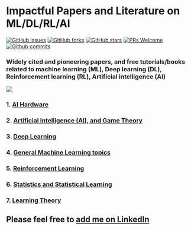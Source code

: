 # Impactful Papers and Literature on ML/DL/RL/AI
[![GitHub issues](https://img.shields.io/github/issues/tirthajyoti/Papers-Literature-ML-DL-RL-AI.svg)](https://github.com/tirthajyoti/Papers-Literature-ML-DL-RL-AI/issues)
[![GitHub forks](https://img.shields.io/github/forks/tirthajyoti/Papers-Literature-ML-DL-RL-AI.svg)](https://github.com/tirthajyoti/Papers-Literature-ML-DL-RL-AI/network)
[![GitHub stars](https://img.shields.io/github/stars/tirthajyoti/Papers-Literature-ML-DL-RL-AI.svg)](https://github.com/tirthajyoti/Papers-Literature-ML-DL-RL-AI/stargazers)
[![PRs Welcome](https://img.shields.io/badge/PRs-welcome-brightgreen.svg)](https://github.com/tirthajyoti/Papers-Literature-ML-DL-RL-AI/pulls)
[![Github commits](https://img.shields.io/github/commit-activity/y/tirthajyoti/Papers-Literature-ML-DL-RL-AI.svg)](https://github.com/tirthajyoti/Papers-Literature-ML-DL-RL-AI/stats/contributors)

### Widely cited and pioneering papers, and free tutorials/books related to machine learning (ML), Deep learning (DL), Reinforcement learning (RL), Artificial intelligence (AI)

![](https://raw.githubusercontent.com/tirthajyoti/Papers-Literature-ML-DL-AI/master/Images/What-is-machine-learning_Definition.jpg)

### 1. [AI Hardware](https://github.com/tirthajyoti/Papers-Literature-ML-DL-RL-AI/tree/master/AI%20Hardware)
### 2. [Artificial Intelligence (AI), and Game Theory](https://github.com/tirthajyoti/Papers-Literature-ML-DL-AI/tree/master/AI-Game-Theory)
### 3. [Deep Learning](https://github.com/tirthajyoti/Papers-Literature-ML-DL-AI/tree/master/Deep-learning)
### 4. [General Machine Learning topics](https://github.com/tirthajyoti/Papers-Literature-ML-DL-AI/tree/master/General-Machine-Learning)
### 5. [Reinforcement Learning](https://github.com/tirthajyoti/Papers-Literature-ML-DL-AI/tree/master/Reinforcement%20Learning)
### 6. [Statistics and Statistical Learning](https://github.com/tirthajyoti/Papers-Literature-ML-DL-AI/tree/master/Statistics%20and%20Statistical%20Learning)
### 7. [Learning Theory](https://github.com/tirthajyoti/Papers-Literature-ML-DL-AI/tree/master/Learning%20Theory)


## Please feel free to [add me on LinkedIn](https://www.linkedin.com/in/tirthajyoti-sarkar-2127aa7/)
